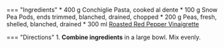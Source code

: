=== "Ingredients"
    * 400 g Conchiglie Pasta, cooked al dente
    * 100 g Snow Pea Pods, ends trimmed, blanched, drained, chopped
    * 200 g Peas, fresh, shelled, blanched, drained
    * 300 ml [Roasted Red Pepper Vinaigrette](../sauces/vinaigrettes/roasted-red-pepper-vinaigrette.md)

=== "Directions"
    1. **Combine ingredients** in a large bowl. Mix evenly.

[^1]:
    Perelman, Deb. ["Summer Pea and Roasted Red Pepper Pasta Salad."](https://smittenkitchen.com/2009/08/summer-pea-and-roasted-red-pepper-pasta-salad/) *Smitten Kitchen.* 8 August 2009. Accessed 2020.
